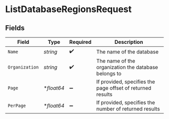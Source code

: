 # ListDatabaseRegionsRequest


## Fields

| Field                                                      | Type                                                       | Required                                                   | Description                                                |
| ---------------------------------------------------------- | ---------------------------------------------------------- | ---------------------------------------------------------- | ---------------------------------------------------------- |
| `Name`                                                     | *string*                                                   | :heavy_check_mark:                                         | The name of the database                                   |
| `Organization`                                             | *string*                                                   | :heavy_check_mark:                                         | The name of the organization the database belongs to       |
| `Page`                                                     | **float64*                                                 | :heavy_minus_sign:                                         | If provided, specifies the page offset of returned results |
| `PerPage`                                                  | **float64*                                                 | :heavy_minus_sign:                                         | If provided, specifies the number of returned results      |